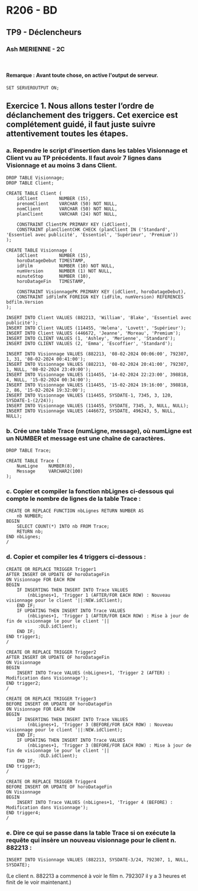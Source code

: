 # R206 - BD

## TP9 - Déclencheurs

### Ash MERIENNE - 2C

<br>

#### Remarque : Avant toute chose, on active l'output de serveur.

	SET SERVEROUTPUT ON;

## Exercice 1. Nous allons tester l’ordre de déclanchement des triggers. Cet exercice est complétement guidé, il faut juste suivre attentivement toutes les étapes.

### a. Rependre le script d’insertion dans les tables Visionnage et Client vu au TP précédents. Il faut avoir 7 lignes dans Visionnage et au moins 3 dans Client.
	
	DROP TABLE Visionnage;
	DROP TABLE Client;
	
	CREATE TABLE Client (
	    idClient        NUMBER (15),
	    prenomClient    VARCHAR (50) NOT NULL,
	    nomClient       VARCHAR (50) NOT NULL,
	    planClient      VARCHAR (24) NOT NULL,
	    
	    CONSTRAINT ClientPK PRIMARY KEY (idClient),
	    CONSTRAINT planClientCHK CHECK (planClient IN ('Standard', 'Essentiel avec publicité', 'Essentiel', 'Supérieur', 'Premium'))
	);
	
	CREATE TABLE Visionnage (
	    idClient        NUMBER (15),
	    horoDatageDebut TIMESTAMP,
	    idFilm          NUMBER (10) NOT NULL,
	    numVersion      NUMBER (1) NOT NULL,
	    minuteStop      NUMBER (10),
	    horoDatageFin   TIMESTAMP,
	    
	    CONSTRAINT VisionnagePK PRIMARY KEY (idClient, horoDatageDebut),
	    CONSTRAINT idFilmFK FOREIGN KEY (idFilm, numVersion) REFERENCES bdfilm.Version
	);
	
	INSERT INTO Client VALUES (882213, 'William', 'Blake', 'Essentiel avec publicité');
	INSERT INTO Client VALUES (114455, 'Helena', 'Lovett', 'Supérieur');
	INSERT INTO Client VALUES (446672, 'Jeanne', 'Moreau', 'Premium');
	INSERT INTO CLIENT VALUES (1, 'Ashley', 'Merienne', 'Standard');
	INSERT INTO CLIENT VALUES (2, 'Emma', 'Escoffier', 'Standard');
	
	INSERT INTO Visionnage VALUES (882213, '08-02-2024 00:06:00', 792307, 1, 31, '08-02-2024 00:41:00');
	INSERT INTO Visionnage VALUES (882213, '08-02-2024 20:41:00', 792307, 1, NULL, '08-02-2024 23:49:00');
	INSERT INTO Visionnage VALUES (114455, '14-02-2024 22:23:00', 398818, 4, NULL, '15-02-2024 00:34:00');
	INSERT INTO Visionnage VALUES (114455, '15-02-2024 19:16:00', 398818, 2, 86, '15-02-2024 19:32:00');
	INSERT INTO Visionnage VALUES (114455, SYSDATE-1, 7345, 3, 120, SYSDATE-1-(2/24));
	INSERT INTO Visionnage VALUES (114455, SYSDATE, 7345, 3, NULL, NULL);
	INSERT INTO Visionnage VALUES (446672, SYSDATE, 496243, 5, NULL, NULL);

### b. Crée une table Trace (numLigne, message), où numLigne est un NUMBER et message est une chaîne de caractères.
	
	DROP TABLE Trace;
	
	CREATE TABLE Trace (
	    NumLigne    NUMBER(8),
	    Message     VARCHAR2(100)
	);

### c. Copier et compiler la fonction nbLignes ci-dessous qui compte le nombre de lignes de la table Trace :
	
	CREATE OR REPLACE FUNCTION nbLignes RETURN NUMBER AS
		nb NUMBER;
	BEGIN
		SELECT COUNT(*) INTO nb FROM Trace;
		RETURN nb;
	END nbLignes;
	/

### d. Copier et compiler les 4 triggers ci-dessous :

	CREATE OR REPLACE TRIGGER Trigger1
	AFTER INSERT OR UPDATE OF horoDatageFin
	ON Visionnage FOR EACH ROW
	BEGIN
	    IF INSERTING THEN INSERT INTO Trace VALUES
	        (nbLignes+1, 'Trigger 1 (AFTER/FOR EACH ROW) : Nouveau visionnage pour le client '||:NEW.idClient);
	    END IF;
	    IF UPDATING THEN INSERT INTO Trace VALUES
	        (nbLignes+1, 'Trigger 1 (AFTER/FOR EACH ROW) : Mise à jour de fin de visionnage le pour le client '||
	            :OLD.idClient);
	    END IF;
	END trigger1;
	/
	
	CREATE OR REPLACE TRIGGER Trigger2
	AFTER INSERT OR UPDATE OF horoDatageFin
	ON Visionnage
	BEGIN
	    INSERT INTO Trace VALUES (nbLignes+1, 'Trigger 2 (AFTER) : Modification dans Visionnage');
	END trigger2;
	/
	
	CREATE OR REPLACE TRIGGER Trigger3
	BEFORE INSERT OR UPDATE OF horoDatageFin
	ON Visionnage FOR EACH ROW
	BEGIN
	    IF INSERTING THEN INSERT INTO Trace VALUES
	        (nbLignes+1, 'Trigger 3 (BEFORE/FOR EACH ROW) : Nouveau visionnage pour le client '||:NEW.idClient);
	    END IF;
	    IF UPDATING THEN INSERT INTO Trace VALUES
	        (nbLignes+1, 'Trigger 3 (BEFORE/FOR EACH ROW) : Mise à jour de fin de visionnage le pour le client '||
	            :OLD.idClient);
	    END IF;
	END trigger3;
	/
	
	CREATE OR REPLACE TRIGGER Trigger4
	BEFORE INSERT OR UPDATE OF horoDatageFin
	ON Visionnage
	BEGIN
	    INSERT INTO Trace VALUES (nbLignes+1, 'Trigger 4 (BEFORE) : Modification dans Visionnage');
	END trigger4;
	/

### e. Dire ce qui se passe dans la table Trace si on exécute la requête qui insère un nouveau visionnage pour le client n. 882213 :

	INSERT INTO Visionnage VALUES (882213, SYSDATE-3/24, 792307, 1, NULL, SYSDATE);
 
 (Le client n. 882213 a commencé à voir le film n. 792307 il y a 3 heures et finit de le voir maintenant.)

>






